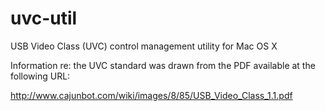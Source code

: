 # uvc-util
USB Video Class (UVC) control management utility for Mac OS X


Information re: the UVC standard was drawn from the PDF available at the following URL:

http://www.cajunbot.com/wiki/images/8/85/USB_Video_Class_1.1.pdf

